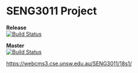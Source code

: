 # SENG3011 Project

__Release__  
[![Build Status](https://travis-ci.com/timhor/seng3011-envision.svg?token=S9VonQsSoseyysB6JqDj&branch=release)](https://travis-ci.com/timhor/seng3011-envision)

__Master__  
[![Build Status](https://travis-ci.com/timhor/seng3011-envision.svg?token=yA2MvypxSpWo11GDwDpJ&branch=master)](https://travis-ci.com/timhor/seng3011-envision)

<https://webcms3.cse.unsw.edu.au/SENG3011/18s1/>

